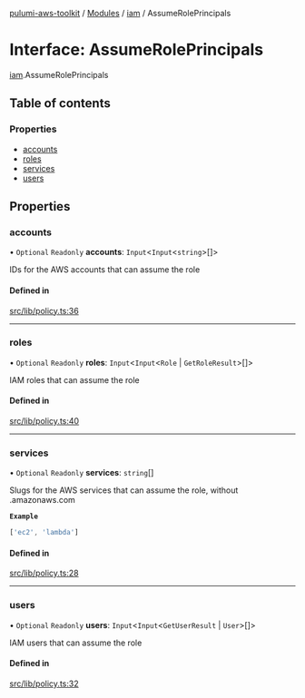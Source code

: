 [pulumi-aws-toolkit](../README.md) / [Modules](../modules.md) / [iam](../modules/iam.md) / AssumeRolePrincipals

# Interface: AssumeRolePrincipals

[iam](../modules/iam.md).AssumeRolePrincipals

## Table of contents

### Properties

- [accounts](iam.AssumeRolePrincipals.md#accounts)
- [roles](iam.AssumeRolePrincipals.md#roles)
- [services](iam.AssumeRolePrincipals.md#services)
- [users](iam.AssumeRolePrincipals.md#users)

## Properties

### accounts

• `Optional` `Readonly` **accounts**: `Input`<`Input`<`string`\>[]\>

IDs for the AWS accounts that can assume the role

#### Defined in

[src/lib/policy.ts:36](https://github.com/iapetos163/pulumi-aws-toolkit/blob/f4261c5/src/lib/policy.ts#L36)

___

### roles

• `Optional` `Readonly` **roles**: `Input`<`Input`<`Role` \| `GetRoleResult`\>[]\>

IAM roles that can assume the role

#### Defined in

[src/lib/policy.ts:40](https://github.com/iapetos163/pulumi-aws-toolkit/blob/f4261c5/src/lib/policy.ts#L40)

___

### services

• `Optional` `Readonly` **services**: `string`[]

Slugs for the AWS services that can assume the role, without .amazonaws.com

**`Example`**

```ts
['ec2', 'lambda']
```

#### Defined in

[src/lib/policy.ts:28](https://github.com/iapetos163/pulumi-aws-toolkit/blob/f4261c5/src/lib/policy.ts#L28)

___

### users

• `Optional` `Readonly` **users**: `Input`<`Input`<`GetUserResult` \| `User`\>[]\>

IAM users that can assume the role

#### Defined in

[src/lib/policy.ts:32](https://github.com/iapetos163/pulumi-aws-toolkit/blob/f4261c5/src/lib/policy.ts#L32)
